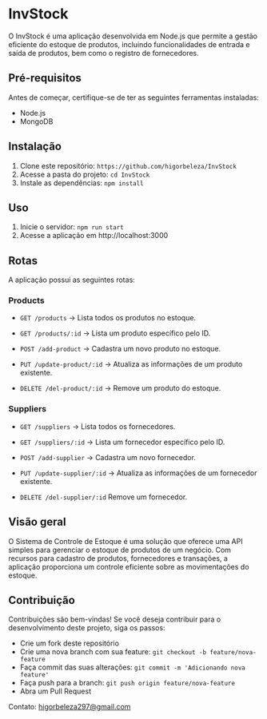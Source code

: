 # InvStock

O InvStock é uma aplicação desenvolvida em Node.js que permite a gestão eficiente do estoque de produtos, incluindo funcionalidades de entrada e saída de produtos, bem como o registro de fornecedores.

## Pré-requisitos

Antes de começar, certifique-se de ter as seguintes ferramentas instaladas:

- Node.js
- MongoDB

## Instalação

1. Clone este repositório: `https://github.com/higorbeleza/InvStock`
2. Acesse a pasta do projeto: `cd InvStock`
3. Instale as dependências: `npm install`

## Uso

1. Inicie o servidor: `npm run start`
2. Acesse a aplicação em http://localhost:3000

## Rotas

A aplicação possui as seguintes rotas:

### Products

- `GET /products` -> Lista todos os produtos no estoque.

- `GET /products/:id` -> Lista um produto específico pelo ID.

- `POST /add-product` -> Cadastra um novo produto no estoque.

- `PUT /update-product/:id` -> Atualiza as informações de um produto existente.

- `DELETE /del-product/:id` -> Remove um produto do estoque.

### Suppliers

- `GET /suppliers` -> Lista todos os fornecedores.

- `GET /suppliers/:id` -> Lista um fornecedor específico pelo ID.

- `POST /add-supplier` -> Cadastra um novo fornecedor.

- `PUT /update-supplier/:id` -> Atualiza as informações de um fornecedor existente.

- `DELETE /del-supplier/:id` Remove um fornecedor.

## Visão geral
O Sistema de Controle de Estoque é uma solução que oferece uma API simples para gerenciar o estoque de produtos de um negócio. Com recursos para cadastro de produtos, fornecedores e transações, a aplicação proporciona um controle eficiente sobre as movimentações do estoque.

## Contribuição
Contribuições são bem-vindas! Se você deseja contribuir para o desenvolvimento deste projeto, siga os passos:
- Crie um fork deste repositório
- Crie uma nova branch com sua feature: `git checkout -b feature/nova-feature`
- Faça commit das suas alterações: `git commit -m 'Adicionando nova feature'`
- Faça push para a branch: `git push origin feature/nova-feature`
- Abra um Pull Request

Contato: higorbeleza297@gmail.com
